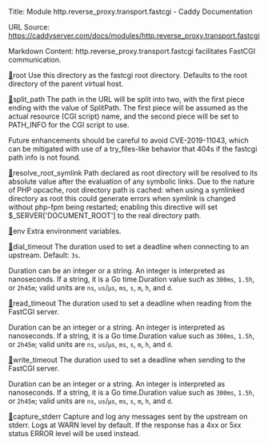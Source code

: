 Title: Module http.reverse_proxy.transport.fastcgi - Caddy Documentation

URL Source: https://caddyserver.com/docs/modules/http.reverse_proxy.transport.fastcgi

Markdown Content:
http.reverse_proxy.transport.fastcgi facilitates FastCGI communication.

[🔗](https://caddyserver.com/docs/modules/http.reverse_proxy.transport.fastcgi#root)root
Use this directory as the fastcgi root directory. Defaults to the root directory of the parent virtual host.

[🔗](https://caddyserver.com/docs/modules/http.reverse_proxy.transport.fastcgi#split_path)split_path
The path in the URL will be split into two, with the first piece ending with the value of SplitPath. The first piece will be assumed as the actual resource (CGI script) name, and the second piece will be set to PATH_INFO for the CGI script to use.

Future enhancements should be careful to avoid CVE-2019-11043, which can be mitigated with use of a try_files-like behavior that 404s if the fastcgi path info is not found.

[🔗](https://caddyserver.com/docs/modules/http.reverse_proxy.transport.fastcgi#resolve_root_symlink)resolve_root_symlink
Path declared as root directory will be resolved to its absolute value after the evaluation of any symbolic links. Due to the nature of PHP opcache, root directory path is cached: when using a symlinked directory as root this could generate errors when symlink is changed without php-fpm being restarted; enabling this directive will set $_SERVER['DOCUMENT_ROOT'] to the real directory path.

[🔗](https://caddyserver.com/docs/modules/http.reverse_proxy.transport.fastcgi#env)env
Extra environment variables.

[🔗](https://caddyserver.com/docs/modules/http.reverse_proxy.transport.fastcgi#dial_timeout)dial_timeout
The duration used to set a deadline when connecting to an upstream. Default: `3s`.

Duration can be an integer or a string. An integer is interpreted as nanoseconds. If a string, it is a Go time.Duration value such as `300ms`, `1.5h`, or `2h45m`; valid units are `ns`, `us`/`µs`, `ms`, `s`, `m`, `h`, and `d`.

[🔗](https://caddyserver.com/docs/modules/http.reverse_proxy.transport.fastcgi#read_timeout)read_timeout
The duration used to set a deadline when reading from the FastCGI server.

Duration can be an integer or a string. An integer is interpreted as nanoseconds. If a string, it is a Go time.Duration value such as `300ms`, `1.5h`, or `2h45m`; valid units are `ns`, `us`/`µs`, `ms`, `s`, `m`, `h`, and `d`.

[🔗](https://caddyserver.com/docs/modules/http.reverse_proxy.transport.fastcgi#write_timeout)write_timeout
The duration used to set a deadline when sending to the FastCGI server.

Duration can be an integer or a string. An integer is interpreted as nanoseconds. If a string, it is a Go time.Duration value such as `300ms`, `1.5h`, or `2h45m`; valid units are `ns`, `us`/`µs`, `ms`, `s`, `m`, `h`, and `d`.

[🔗](https://caddyserver.com/docs/modules/http.reverse_proxy.transport.fastcgi#capture_stderr)capture_stderr
Capture and log any messages sent by the upstream on stderr. Logs at WARN level by default. If the response has a 4xx or 5xx status ERROR level will be used instead.
